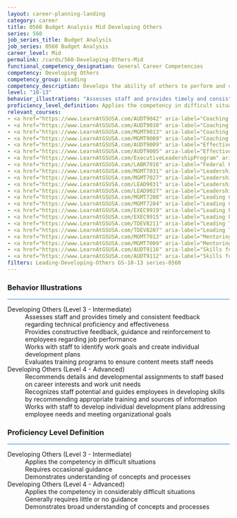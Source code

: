 ```yaml
---
layout: career-planning-landing
category: career
title: 0560 Budget Analysis Mid Developing Others
series: 560
job_series_title: Budget Analysis
job_series: 0560 Budget Analysis
career_level: Mid
permalink: /cards/560-Developing-Others-Mid
functional_competency_designation: General Career Competencies
competency: Developing Others
competency_group: Leading
competency_description: Develops the ability of others to perform and contribute to the organization by providing ongoing feedback and by providing opportunities to learn through formal and informal methods.
level: "10-13"
behavior_illustrations: "Assesses staff and provides timely and consistent feedback regarding technical proficiency and effectiveness ? Provides constructive feedback, guidance and reinforcement to employees regarding job performance ? Works with staff to identify work goals and create individual development plans ? Evaluates training programs to ensure content meets staff needs ? Recommends details and developmental assignments to staff based on career interests and work unit needs ? Recognizes staff potential and guides employees in developing skills by recommending appropriate training and sources of information ? Works with staff to develop individual development plans addressing employee needs and meeting organizational goals"
proficiency_level_definition: Applies the competency in difficult situations ? Requires occasional guidance ? Demonstrates understanding of concepts and processes ? Applies the competency in considerably difficult situations ? Generally requires little or no guidance ? Demonstrates broad understanding of concepts and processes
relevant_courses: 
- <a href="https://www.LearnAtGSUSA.com/AUDT9042" aria-label="Coaching Audit Staff for High Perfromance (AUDT9035), GSU - https://www.LearnAtGSUSA.com/AUDT9042">Coaching Audit Staff for High Perfromance (AUDT9035), GSU</a>
- <a href="https://www.LearnAtGSUSA.com/AUDT9038" aria-label="Coaching Audit Staff for High Perfromance (AUDT9035), GSU - https://www.LearnAtGSUSA.com/AUDT9038">Coaching Audit Staff for High Perfromance (AUDT9035), GSU</a>
- <a href="https://www.LearnAtGSUSA.com/MGMT9013" aria-label="Coaching Skills for Today's Leaders (MGMT9002), GSU - https://www.LearnAtGSUSA.com/MGMT9013">Coaching Skills for Today's Leaders (MGMT9002), GSU</a>
- <a href="https://www.LearnAtGSUSA.com/MGMT9009" aria-label="Coaching Skills for Today's Leaders (MGMT9002), GSU - https://www.LearnAtGSUSA.com/MGMT9009">Coaching Skills for Today's Leaders (MGMT9002), GSU</a>
- <a href="https://www.LearnAtGSUSA.com/AUDT9009" aria-label="Effective Audit Supervision (AUDT9002), GSU - https://www.LearnAtGSUSA.com/AUDT9009">Effective Audit Supervision (AUDT9002), GSU</a>
- <a href="https://www.LearnAtGSUSA.com/AUDT9005" aria-label="Effective Audit Supervision (AUDT9002), GSU - https://www.LearnAtGSUSA.com/AUDT9005">Effective Audit Supervision (AUDT9002), GSU</a>
- <a href="https://www.LearnAtGSUSA.com/ExecutiveLeadershipProgram" aria-label="Executive Leadership Program, GSU - https://www.LearnAtGSUSA.com/ExecutiveLeadershipProgram">Executive Leadership Program, GSU</a>
- <a href="https://www.LearnAtGSUSA.com/LABR7016" aria-label="Federal Performance Management (LABR7013), GSU - https://www.LearnAtGSUSA.com/LABR7016">Federal Performance Management (LABR7013), GSU</a>
- <a href="https://www.LearnAtGSUSA.com/MGMT7031" aria-label="Leadership Essentials (MGMT7020), GSU - https://www.LearnAtGSUSA.com/MGMT7031">Leadership Essentials (MGMT7020), GSU</a>
- <a href="https://www.LearnAtGSUSA.com/MGMT7027" aria-label="Leadership Essentials (MGMT7020), GSU - https://www.LearnAtGSUSA.com/MGMT7027">Leadership Essentials (MGMT7020), GSU</a>
- <a href="https://www.LearnAtGSUSA.com/LEAD9031" aria-label="Leadership, Motivation and Accountability for High Performance Organizations (LEAD9020), GSU - https://www.LearnAtGSUSA.com/LEAD9031">Leadership, Motivation and Accountability for High Performance Organizations (LEAD9020), GSU</a>
- <a href="https://www.LearnAtGSUSA.com/LEAD9027" aria-label="Leadership, Motivation and Accountability for High Performance Organizations (LEAD9020), GSU - https://www.LearnAtGSUSA.com/LEAD9027">Leadership, Motivation and Accountability for High Performance Organizations (LEAD9020), GSU</a>
- <a href="https://www.LearnAtGSUSA.com/MGMT7208" aria-label="Leading Change (MGMT7201), GSU - https://www.LearnAtGSUSA.com/MGMT7208">Leading Change (MGMT7201), GSU</a>
- <a href="https://www.LearnAtGSUSA.com/MGMT7204" aria-label="Leading Change (MGMT7201), GSU - https://www.LearnAtGSUSA.com/MGMT7204">Leading Change (MGMT7201), GSU</a>
- <a href="https://www.LearnAtGSUSA.com/EXEC9919" aria-label="Leading People (EXEC9912), GSU - https://www.LearnAtGSUSA.com/EXEC9919">Leading People (EXEC9912), GSU</a>
- <a href="https://www.LearnAtGSUSA.com/EXEC9915" aria-label="Leading People (EXEC9912), GSU - https://www.LearnAtGSUSA.com/EXEC9915">Leading People (EXEC9912), GSU</a>
- <a href="https://www.LearnAtGSUSA.com/TDEV8211" aria-label="Leading Teams and Groups (TDEV8200), GSU - https://www.LearnAtGSUSA.com/TDEV8211">Leading Teams and Groups (TDEV8200), GSU</a>
- <a href="https://www.LearnAtGSUSA.com/TDEV8207" aria-label="Leading Teams and Groups (TDEV8200), GSU - https://www.LearnAtGSUSA.com/TDEV8207">Leading Teams and Groups (TDEV8200), GSU</a>
- <a href="https://www.LearnAtGSUSA.com/MGMT7013" aria-label="Mentoring Skills (MGMT7006), GSU - https://www.LearnAtGSUSA.com/MGMT7013">Mentoring Skills (MGMT7006), GSU</a>
- <a href="https://www.LearnAtGSUSA.com/MGMT7009" aria-label="Mentoring Skills (MGMT7006), GSU - https://www.LearnAtGSUSA.com/MGMT7009">Mentoring Skills (MGMT7006), GSU</a>
- <a href="https://www.LearnAtGSUSA.com/AUDT9116" aria-label="Skills for Leading and Managing Audit Projects (AUDT9109), GSU - https://www.LearnAtGSUSA.com/AUDT9116">Skills for Leading and Managing Audit Projects (AUDT9109), GSU</a>
- <a href="https://www.LearnAtGSUSA.com/AUDT9112" aria-label="Skills for Leading and Managing Audit Projects (AUDT9109), GSU - https://www.LearnAtGSUSA.com/AUDT9112">Skills for Leading and Managing Audit Projects (AUDT9109), GSU</a>
filters: Leading-Developing-Others GS-10-13 series-0560
---
```


<div class="desktop:grid-col-6 margin-y-3">
  <div class="border-top-2 bg-white padding-3 shadow-5 height-full members-hover border-1px button-border border-top-blue radius-lg card-text-color">
    <h3>Behavior Illustrations</h3>
    <hr style="background-color: #1b74e0 !important;"/>
    <dl class="text-base card-content-color"><dt>Developing Others (Level 3 - Intermediate)</dt><dd>Assesses staff and provides timely and consistent feedback regarding technical proficiency and effectiveness </dd><dd> Provides constructive feedback, guidance and reinforcement to employees regarding job performance </dd><dd> Works with staff to identify work goals and create individual development plans </dd><dd> Evaluates training programs to ensure content meets staff needs</dd><dt>Developing Others (Level 4 - Advanced)</dt><dd>Recommends details and developmental assignments to staff based on career interests and work unit needs </dd><dd> Recognizes staff potential and guides employees in developing skills by recommending appropriate training and sources of information </dd><dd> Works with staff to develop individual development plans addressing employee needs and meeting organizational goals</dd></dl>
  </div>
</div>
<div class="desktop:grid-col-6 margin-y-3">
  <div class="border-top-2 bg-white padding-3 shadow-5 height-full members-hover border-1px button-border border-top-blue radius-lg card-text-color">
    <h3>Proficiency Level Definition</h3>
     <hr style="background-color: #1b74e0 !important;"/>
    <dl class="text-base card-content-color"><dt>Developing Others (Level 3 - Intermediate)</dt><dd>Applies the competency in difficult situations </dd><dd> Requires occasional guidance </dd><dd> Demonstrates understanding of concepts and processes</dd><dt>Developing Others (Level 4 - Advanced)</dt><dd>Applies the competency in considerably difficult situations </dd><dd> Generally requires little or no guidance </dd><dd> Demonstrates broad understanding of concepts and processes</dd></dl>
  </div>
</div>